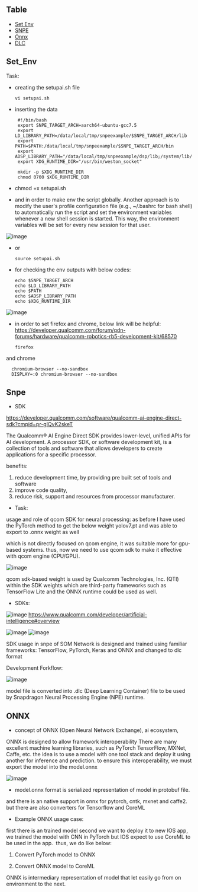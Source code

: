 ## Table

* [Set Env](#set_env)
* [SNPE](#snpe)
* [Onnx](#onnx)
* [DLC](#dlc)


## Set_Env

Task:
- creating the setupai.sh file

      vi setupai.sh

- inserting the data


       #!/bin/bash
       export SNPE_TARGET_ARCH=aarch64-ubuntu-gcc7.5
       export LD_LIBRARY_PATH=/data/local/tmp/snpeexample/$SNPE_TARGET_ARCH/lib
       export PATH=$PATH:/data/local/tmp/snpeexample/$SNPE_TARGET_ARCH/bin
       export ADSP_LIBRARY_PATH="/data/local/tmp/snpeexample/dsp/lib;/system/lib/rfsa/adsp;/system/vendor/lib/rfsa/adsp;/dsp"
       export XDG_RUNTIME_DIR="/usr/bin/weston_socket"
   
       mkdir -p $XDG_RUNTIME_DIR
       chmod 0700 $XDG_RUNTIME_DIR

-    chmod +x setupai.sh

- and in order to make env the script globally. Another approach is to modify the user's profile configuration file (e.g., ~/.bashrc for bash shell) to automatically run the script and set the environment variables whenever a new shell session is started. This way, the environment variables will be set for every new session for that user.

![image](https://github.com/UbaydullohML/AB300-AI-models/assets/75980506/8c8adde4-145b-460c-a940-18803ab510ce)

- or
  
      source setupai.sh

- for checking the env outputs with below codes:

      echo $SNPE_TARGET_ARCH
      echo $LD_LIBRARY_PATH
      echo $PATH
      echo $ADSP_LIBRARY_PATH
      echo $XDG_RUNTIME_DIR
  
![image](https://github.com/UbaydullohML/AB300-AI-models/assets/75980506/0fd59a55-5e75-4a6e-8f63-5d82b4f67f63)


- in order to set firefox and chrome, below link will be helpful:
https://developer.qualcomm.com/forum/qdn-forums/hardware/qualcomm-robotics-rb5-development-kit/68570

      firefox

and chrome

      chromium-browser --no-sandbox
      DISPLAY=:0 chromium-browser --no-sandbox


## Snpe

- SDK 

https://developer.qualcomm.com/software/qualcomm-ai-engine-direct-sdk?cmpid=pr-glQvK2skeT

The Qualcomm® AI Engine Direct SDK provides lower-level, unified APIs for AI development.
A processor SDK, or software development kit, is a collection of tools and software that allows developers to create applications for a specific processor. 

benefits:
1. reduce development time, by providing pre built set of tools and software
2. improve code quality,
3. reduce risk, support and resources from processor manufacturer. 

- Task:

usage and role of qcom SDK for neural processing:
as before I have used the PyTorch method to get the below weight yolov7.pt
and was able to export to .onnx weight as well

which is not directly focused on qcom engine, it was suitable more for gpu-based systems.
thus, now we need to use qcom sdk to make it effective with qcom engine (CPU/GPU).

![image](https://github.com/UbaydullohML/AB300-AI-models/assets/75980506/cbd53f7d-b327-4c42-83bd-4a10155627f2)

qcom sdk-based weight is used by Qualcomm Technologies, Inc. (QTI) within the SDK
weights which are third-party frameworks such as TensorFlow Lite and the ONNX runtime could be used as well.


- SDKs:

![image](https://github.com/UbaydullohML/AB300-AI-models/assets/75980506/1d10de03-5044-42e4-8e5c-88c41e75fc79)
https://www.qualcomm.com/developer/artificial-intelligence#overview

![image](https://github.com/UbaydullohML/AB300-AI-models/assets/75980506/072d823e-db5a-4768-82bc-36de9dbc94e3)
![image](https://github.com/UbaydullohML/AB300-AI-models/assets/75980506/838097f1-9f2e-4c15-bee1-f9ca3f5b9fd1)


SDK usage in snpe of SOM
Network is designed and trained using familiar frameworks: TensorFlow, PyTorch, Keras and ONNX
and changed to dlc format

Development Forkflow:

![image](https://github.com/UbaydullohML/AB300-AI-models/assets/75980506/5fe16e5b-bf1e-4c73-9962-c69b03a6e1f3)

model file is converted into .dlc (Deep Learning Container) file to be used by Snapdragon Neural Processing Engine (NPE) runtime.


## ONNX
- concept of ONNX (Open Neural Network Exchange), ai ecosystem,
  
ONNX is designed to allow framework interoperability
There are many excellent machine learning libraries, such as PyTorch TensorFlow, MXNet, Caffe, etc.
the idea is to use a model with one tool stack and deploy it using another for inference and prediction.
to ensure this interoperability, we must export the model into the model.onnx

![image](https://github.com/UbaydullohML/AB300-AI-models/assets/75980506/cfdb084e-f66d-4662-8e82-6784e57f037d)

- model.onnx format is serialized representation of model in protobuf file.
  
and there is an native support in onnx for pytorch, cntk, mxnet and caffe2. 
but there are also converters for Tensorflow and CoreML


- Example ONNX usage case:

first there is an trained model
second we want to deploy it to new IOS app, 
we trained the model with CNN in PyTorch but IOS expect to use CoreML to be used in the app. 
thus, we do like below:

1. Convert PyTorch model to ONNX

2. Convert ONNX model to CoreML


ONNX is intermediary representation of model that let easily go from on environment to the next. 
